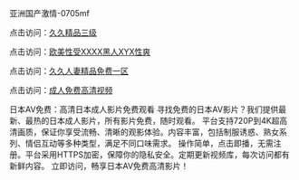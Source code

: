 亚洲国产激情-0705mf

点击访问：<a href="https://tfda.pages.dev/">久久精品三级</a>

点击访问：<a href="https://bsdf-5f5.pages.dev/">欧美性受XXXX黑人XYX性爽</a>

点击访问：<a href="https://cfad.pages.dev/">久久人妻精品免费一区</a>

点击访问：<a href="https://gfd-5xg.pages.dev/">成人免费高清视频</a>

日本AV免费：高清日本成人影片免费观看
寻找免费的日本AV影片？我们提供最新、最热的日本成人影片，所有影片免费，随时观看。
平台支持720P到4K超高清画质，保证你享受流畅、清晰的观影体验。内容丰富，包括制服诱惑、熟女系列、情侣互动等多种类型，满足不同口味需求。
操作简单，点击即播，无需注册。平台采用HTTPS加密，保障你的隐私安全。定期更新视频库，每次访问都有新鲜内容。
立即访问，畅享日本AV免费高清影片！

<span style="display:none;">[Canonical link](）</span>


